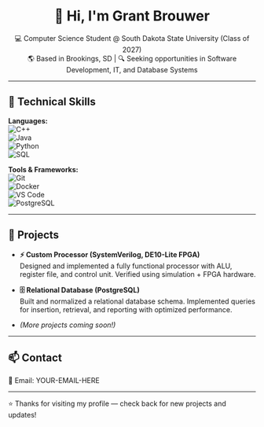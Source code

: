 <h1 align="center">👋 Hi, I'm Grant Brouwer</h1>  

<p align="center">
  💻 Computer Science Student @ South Dakota State University (Class of 2027) <br>
  🌎 Based in Brookings, SD | 🔍 Seeking opportunities in Software Development, IT, and Database Systems <br>
</p>

---

## 🚀 Technical Skills  

**Languages:**  
![C++](https://img.shields.io/badge/C++-00599C?style=for-the-badge&logo=cplusplus&logoColor=white)  
![Java](https://img.shields.io/badge/Java-ED8B00?style=for-the-badge&logo=openjdk&logoColor=white)  
![Python](https://img.shields.io/badge/Python-3776AB?style=for-the-badge&logo=python&logoColor=white)  
![SQL](https://img.shields.io/badge/SQL-336791?style=for-the-badge&logo=postgresql&logoColor=white)  

**Tools & Frameworks:**  
![Git](https://img.shields.io/badge/Git-F05032?style=for-the-badge&logo=git&logoColor=white)  
![Docker](https://img.shields.io/badge/Docker-2496ED?style=for-the-badge&logo=docker&logoColor=white)  
![VS Code](https://img.shields.io/badge/VSCode-0078d7?style=for-the-badge&logo=visualstudiocode&logoColor=white)  
![PostgreSQL](https://img.shields.io/badge/PostgreSQL-336791?style=for-the-badge&logo=postgresql&logoColor=white)  

---

## 🔧 Projects  

- **⚡ Custom Processor (SystemVerilog, DE10-Lite FPGA)**  
  Designed and implemented a fully functional processor with ALU, register file, and control unit. Verified using simulation + FPGA hardware.  

- **🗄️ Relational Database (PostgreSQL)**  
  Built and normalized a relational database schema. Implemented queries for insertion, retrieval, and reporting with optimized performance.  

- *(More projects coming soon!)*  

---

## 📫 Contact  

📧 Email: YOUR-EMAIL-HERE  

---

⭐ Thanks for visiting my profile — check back for new projects and updates!  
